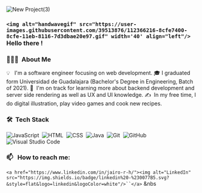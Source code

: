 ![New Project(3)](https://user-images.githubusercontent.com/8826211/158102522-36e236b2-0e20-408c-93a4-06295c0877c9.png)

### `<img alt="handwavegif" src="https://user-images.githubusercontent.com/39513876/112366216-8cfe7400-8cfe-11eb-8116-7d3dbae20e97.gif" width='40' align="left"/>` Hello there !


### 👨🏻‍💻 &nbsp;About Me

💡 &nbsp; I'm a software engineer focusing on web development. 
🎓&nbsp;I graduated form Universidad de Guadalajara (Bachelor's Degree in Engineering, Batch of 2021).
🌱 &nbsp;I'm on track for learning more about backend development and server side rendering as well as UX and UI knowledge.
✍️ &nbsp;In my free time, I do digital illustration, play video games and cook new recipes.

### 🛠 &nbsp;Tech Stack

![JavaScript](https://img.shields.io/badge/-JavaScript-05122A?style=flat&logo=javascript)&nbsp;
![HTML](https://img.shields.io/badge/-HTML-05122A?style=flat&logo=HTML5)&nbsp;
![CSS](https://img.shields.io/badge/-CSS-05122A?style=flat&logo=CSS3&logoColor=1572B6)&nbsp;
![Java](https://img.shields.io/badge/-Java-05122A?style=flat&logo=Java&logoColor=FFA518)&nbsp;
![Git](https://img.shields.io/badge/-Git-05122A?style=flat&logo=git)&nbsp;
![GitHub](https://img.shields.io/badge/-GitHub-05122A?style=flat&logo=github)&nbsp;
![Visual Studio Code](https://img.shields.io/badge/-Visual%20Studio%20Code-05122A?style=flat&logo=visual-studio-code&logoColor=007ACC)&nbsp;

### 📫 &nbsp; How to reach me:

`<a href="https://www.linkedin.com/in/jairo-r-h/"><img alt="LinkedIn" src="https://img.shields.io/badge/linkedin%20-%230077B5.svg?&style=flat&logo=linkedin&logoColor=white"/>``</a>` &nbs

